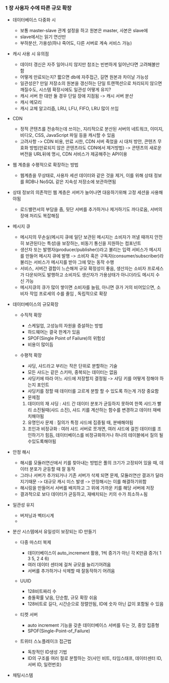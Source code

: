### 1 장 사용자 수에 따른 규모 확장
* 데이터베이스 다중화 시
  - 보통 master-slave 관계 설정을 하고 원본은 master, 사본은 slave에
  - slave에서는 읽기 연산만
  - 부하분산, 가용성(하나 죽어도, 다른 서버로 계속 서비스 가능)

* 캐시 사용 시 유의점
  - 데이터 갱신은 자주 일어나지 않지만 참조는 빈번하게 일어난다면 고려해볼만 함
  - 어떻게 만료되는지? 짧으면 db에 자주접근, 길면 원본과 차이날 가능성
  - 일관성은? 만일 저장소의 원본을 갱신하는 단일 트랜잭션으로 처리되지 않으면 깨질수도, 시스템 확장시에도 일관성 어떻게 유지?
  - 캐시 서버 한 대만 둘 경우 단일 장애 지점됨 -> 캐시 서버 분산
  - 캐시 메모리
  - 캐시 교체 알고리즘, LRU, LFU, FIFO, LRU 많이 쓰임

* CDN
  - 정적 콘텐츠를 전송하는데 쓰이는, 지리적으로 분산된 서버의 네트워크, 이미지, 비디오, CSS, JavaScript 파일 등을 캐시할 수 있음
  - 고려사항 -> CDN 비용, 만료 시한, CDN 서버 죽었을 시 대처 방안, 콘텐츠 무효화 방법(만료되지 않은 콘텐츠라도 CDN에서 제거방법) -> 콘텐츠의 새로운 버전을 URL뒤에 명시, CDN 서비스가 제공해주는 API이용

* 웹 계층을 수평적으로 확장하는 방법
  - 웹계층을 무상태로, 사용자 세션 데이터와 같은 것을 제거, 이를 위해 상태 정보를 RDB나 NoSQL 같은 지속성 저장소에 보관하면됨

* 상태 정보의 의존적인 웹 계층은 서버가 늘어나면 대응하기위해 고정 세션을 사용해야됨
  - 로드밸런서의 부담을 줌, 뒷단 서버를 추가하거나 제거하기도 까다로움, 서버의 장애 처리도 복잡해짐

* 메시지 큐
  - 메시지의 무손실(메시지 큐에 일단 보관된 메시지는 소비자가 꺼낼 때까지 안전히 보관된다는 특성)을 보장하는, 비동기 통신을 지원하는 컴포넌트
  - 생산자 또는 발행자(producer/publisher))라고 불리는 입력 서비스가 메시지를 만들어 메시지 큐에 발행 -> 소비자 혹은 구독자(consumer/subscriber)라 불리는 서비스가 메시지를 받아 그에 맞는 동작 수행
  - 서비스, 서버간 결합이 느슨해져 규모 확정성이 좋음, 생산자는 소비자 프로세스가 다운되어도 발행하고 소비자도 생산자가 가용상태가 아니더라도 메시지 수신 가능
  - 메시지큐의 큐가 많이 쌓이면 소비자를 늘림, 아니면 큐가 거의 비어있으면, 소비자 작업 프로세의 수를 줄임 , 독립적으로 확장

* 데이터베이스의 규모확장
  - 수직적 확장
    - 스케일업, 고성능의 자원을 증설하는 방법
    - 하드웨어는 결국 한계가 있음
    - SPOF(Single Point of Failure)의 위험성
    - 비용이 많이듬

  - 수평적 확장
    - 샤딩, 샤드라고 부리는 작은 단위로 분할하는 기술
    - 모든 샤드는 같은 스키마, 중복되는 데이터는 없음
    - 샤딩키에 따라 어느 샤드에 저장할지 결정됨 -> 샤딩 키를 어떻게 정해야 하는지 포인트
    - 샤딩키를 정할 때 데이터를 고르게 분할 할 수 있도록 하는게 가장 중요함
    - 문제점
    1. 데이터의 재 샤딩 : 샤드 간 데이터 분포가 균등하지 못하여 한쪽 샤드가 빨리 소진될때(샤드 소진), 샤드 키를 계산하는 함수를 변경하고 데이터 재배치해야됨
    2. 유명인사 문제 : 질의가 특정 샤드에 집중될 때, 분배해야됨
    3. 조인과 비정규화 : 여러 샤드 서버로 쪼개면, 여러 샤드에 걸친 데이터를 조인하기가 힘듬, 데이터베이스를 비정규화하거나 하나의 테이블에서 질의 될수있도록해야됨
  
* 안정 해시
  - 해시를 모듈러연산에서 키를 찾아내는 방법은 풀의 크기가 고정되어 있을 때, 데이터 분포가 균등할 때 잘 동작
  - 그러나 서버가 추가되거나 기존 서버가 삭제 되면 문제, 모듈러연산 결과가 달라지기때문 -> 대규모 캐시 미스 발생 -> 안정해시는 이를 해결하기위함
  - 해시링을 만들어서 서버를 배치하고 그 위에 가까운 키를 해당 서버에 저장
  - 결과적으로 보다 데이터가 균등하고, 재배치되는 키의 수가 최소하ㅗ됨


* 일관성 유지
  - 버저닝과 벡터시계
  - 

* 분산 시스템에서 유일성이 보장되는 ID 만들기
  - 다중 마스터 복제
    - 데이터베이스이 auto_increment 활용, 1씩 증가가 아닌 각 K만큼 증가( 1 3 5, 2 4 6)
    - 여러 데이터 센터에 걸쳐 규모를 늘리기어려움
    - 서버를 추가하거나 삭제할 때 잘동작하기 어려움

  - UUID
    - 128비트짜리 수
    - 충돌확률 낮음, 단순함, 규모 확장 쉬움
    - 128비트로 길다, 시간순으로 정렬안됨, ID에 숫자 아닌 값이 포함될 수 있음

  - 티켓 서버
    - auto increment 기능을 갖춘 데이터베이스 서버를 두는 것, 중앙 집중형
    - SPOF(Single-Point-of_Failure)

  - 트위터 스노플레이크 접근법
    - 독창적인 ID생성 기법
    - ID의 구조를 여러 절로 분할하는 것(사인 비트, 타임스태프, 데이터센터 ID, 서버 ID, 일련번호)

* 채팅시스템
